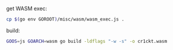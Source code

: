 get WASM exec:

```bash
cp $(go env GOROOT)/misc/wasm/wasm_exec.js .
```

build:

```bash
GOOS=js GOARCH=wasm go build -ldflags "-w -s" -o cr1ckt.wasm
```

